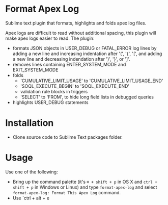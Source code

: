 Format Apex Log
=============

Sublime text plugin that formats, highlights and folds apex log files.

Apex logs are difficult to read without additional spacing, this plugin will make apex logs easier to read. The plugin:
    
* formats JSON objects in USER_DEBUG or FATAL_ERROR log lines by adding a new line and increasing indentation after '(', '{', '[', and adding a new line and decreasing indendation after ')', '}', or ']'. 
* removes lines containing ENTER_SYSTEM_MODE and EXIT_SYSTEM_MODE
* folds 
    * 'CUMULATIVE_LIMIT_USAGE' to 'CUMULATIVE_LIMIT_USAGE_END'
    * 'SOQL_EXECUTE_BEGIN' to 'SOQL_EXECUTE_END'
    * validation rule blocks in triggers 
    * 'SELECT' to 'FROM', to hide long field lists in debugged queries
* highlights USER_DEBUG statements 

Installation
============

- Clone source code to Sublime Text packages folder.

Usage
=====

Use one of the following:
- Bring up the command palette (it's `⌘ + shift + p`  in OS X and `ctrl + shift + p` in Windows or Linux) and type `format-apex-log` and select `format-apex-log: Format This Apex Log` command.
- Use `ctrl + alt + e

